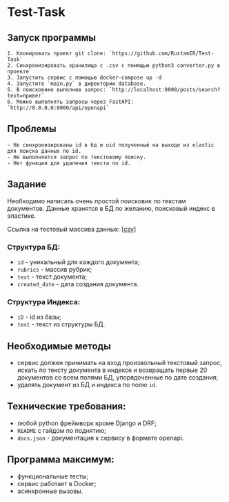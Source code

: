 # Test-Task

## Запуск программы
    1. Клонировать проект git clone: `https://github.com/RustamIR/Test-Task`
    2. Синхронизировать хранилища с .csv с помощью python3 converter.py в проекте
    3. Запустить сервис с помощью docker-compose up -d
    4. Запустите `main.py` в директории database.
    5. В поисковике выполнив запрос: `http://localhost:8000/posts/search?text=привет`
    6. Можно выполнять запросы через FastAPI: `http://0.0.0.0:8000/api/openapi`

## Проблемы
    - Не синхронизированы id в бд и uid полученный на выходе из elastic для поиска данных по id.
    - Не выполняется запрос по текстовому поиску.
    - Нет функции для удаления текста по id.

## Задание
Необходимо написать очень простой поисковик по текстам документов. Данные хранятся в БД по желанию, поисковый индекс в эластике. 

Ссылка на тестовый массива данных: [[csv](https://drive.google.com/uc?export=download&confirm=s5vl&id=1O5rOunfzkkF4vIZXk3WCbb6A2XpRPDt1)]

### Структура БД:

- `id` - уникальный для каждого документа;
- `rubrics` - массив рубрик;
- `text` - текст документа;
- `created_date` - дата создания документа.

### Структура Индекса:

- `iD` - id из базы;
- `text` - текст из структуры БД.

## Необходимые методы

- сервис должен принимать на вход произвольный текстовый запрос, искать по тексту документа в индексе и возвращать первые 20 документов со всем полями БД, упорядоченные по дате создания;
- удалять документ из БД и индекса по полю  `id`.

## Технические требования:

- любой python фреймворк кроме Django и DRF;
- `README` с гайдом по поднятию;
- `docs.json` - документация к сервису в формате openapi.

## Программа максимум:

- функциональные тесты;
- сервис работает в Docker;
- асинхронные вызовы.

